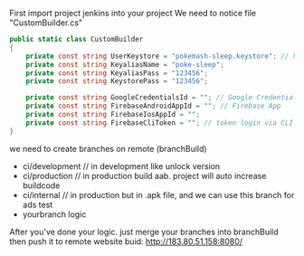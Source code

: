 First import project jenkins into your project
We need to notice file "CustomBuilder.cs"
```c#
public static class CustomBuilder
{
    private const string UserKeystore = "pokemash-sleep.keystore"; // keystore
    private const string KeyaliasName = "poke-sleep";
    private const string KeyaliasPass = "123456";
    private const string KeystorePass = "123456"; 

    private const string GoogleCredentialsId = ""; // Google Credentials to use jenkins auto publish internal to googleplay
    private const string FirebaseAndroidAppId = ""; // Firebase App
    private const string FirebaseIosAppId = ""; 
    private const string FirebaseCliToken = ""; // token login via CLI Firebase to push symbol to Firebase
}
```
we need to create branches on remote (branchBuild)
- ci/development // in development like unlock version
- ci/production // in production build aab. project will auto increase buildcode
- ci/internal // in production but in .apk file, and we can use this branch for ads test
- yourbranch logic

After you've done your logic. just merge your branches into branchBuild then push it to remote
website buid: http://183.80.51.158:8080/
